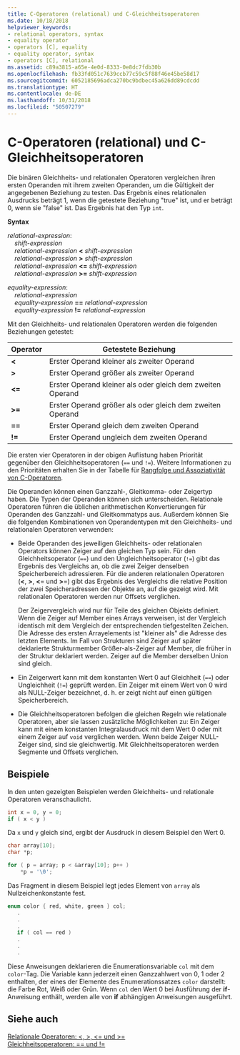 ```yaml
---
title: C-Operatoren (relational) und C-Gleichheitsoperatoren
ms.date: 10/18/2018
helpviewer_keywords:
- relational operators, syntax
- equality operator
- operators [C], equality
- equality operator, syntax
- operators [C], relational
ms.assetid: c89a3815-a65e-4e0d-8333-0e8dc7fdb30b
ms.openlocfilehash: fb33fd051c7639ccb77c59c5f88f46e45be58d17
ms.sourcegitcommit: 6052185696adca270bc9bdbec45a626dd89cdcdd
ms.translationtype: HT
ms.contentlocale: de-DE
ms.lasthandoff: 10/31/2018
ms.locfileid: "50507279"
---
```

# <a name="c-relational-and-equality-operators"></a>C-Operatoren (relational) und C-Gleichheitsoperatoren

Die binären Gleichheits- und relationalen Operatoren vergleichen ihren ersten Operanden mit ihrem zweiten Operanden, um die Gültigkeit der angegebenen Beziehung zu testen. Das Ergebnis eines relationalen Ausdrucks beträgt 1, wenn die getestete Beziehung "true" ist, und er beträgt 0, wenn sie "false" ist. Das Ergebnis hat den Typ `int`.

**Syntax**

*relational-expression*:<br/>
&nbsp;&nbsp;&nbsp;&nbsp;*shift-expression*<br/>
&nbsp;&nbsp;&nbsp;&nbsp;*relational-expression* **&lt;** *shift-expression*<br/>
&nbsp;&nbsp;&nbsp;&nbsp;*relational-expression* **>** *shift-expression*<br/>
&nbsp;&nbsp;&nbsp;&nbsp;*relational-expression* **&lt;=** *shift-expression*<br/>
&nbsp;&nbsp;&nbsp;&nbsp;*relational-expression* **>=** *shift-expression*<br/>

*equality-expression*:<br/>
&nbsp;&nbsp;&nbsp;&nbsp;*relational-expression*<br/>
&nbsp;&nbsp;&nbsp;&nbsp;*equality-expression* **==** *relational-expression*<br/>
&nbsp;&nbsp;&nbsp;&nbsp;*equality-expression* **!=** *relational-expression*

Mit den Gleichheits- und relationalen Operatoren werden die folgenden Beziehungen getestet:

|Operator|Getestete Beziehung|
|--------------|-------------------------|
|**&lt;**|Erster Operand kleiner als zweiter Operand|
|**>**|Erster Operand größer als zweiter Operand|
|**&lt;=**|Erster Operand kleiner als oder gleich dem zweiten Operand|
|**>=**|Erster Operand größer als oder gleich dem zweiten Operand|
|**==**|Erster Operand gleich dem zweiten Operand|
|**!=**|Erster Operand ungleich dem zweiten Operand|

Die ersten vier Operatoren in der obigen Auflistung haben Priorität gegenüber den Gleichheitsoperatoren (`==` und `!=`). Weitere Informationen zu den Prioritäten erhalten Sie in der Tabelle für [Rangfolge und Assoziativität von C-Operatoren](../c-language/precedence-and-order-of-evaluation.md).

Die Operanden können einen Ganzzahl-, Gleitkomma- oder Zeigertyp haben. Die Typen der Operanden können sich unterscheiden. Relationale Operatoren führen die üblichen arithmetischen Konvertierungen für Operanden des Ganzzahl- und Gleitkommatyps aus. Außerdem können Sie die folgenden Kombinationen von Operandentypen mit den Gleichheits- und relationalen Operatoren verwenden:

- Beide Operanden des jeweiligen Gleichheits- oder relationalen Operators können Zeiger auf den gleichen Typ sein. Für den Gleichheitsoperator (`==`) und den Ungleichheitsoperator (`!=`) gibt das Ergebnis des Vergleichs an, ob die zwei Zeiger denselben Speicherbereich adressieren. Für die anderen relationalen Operatoren (**\<**, **>**, **\<**= und **>**=) gibt das Ergebnis des Vergleichs die relative Position der zwei Speicheradressen der Objekte an, auf die gezeigt wird. Mit relationalen Operatoren werden nur Offsets verglichen.

   Der Zeigervergleich wird nur für Teile des gleichen Objekts definiert. Wenn die Zeiger auf Member eines Arrays verweisen, ist der Vergleich identisch mit dem Vergleich der entsprechenden tiefgestellten Zeichen. Die Adresse des ersten Arrayelements ist "kleiner als" die Adresse des letzten Elements. Im Fall von Strukturen sind Zeiger auf später deklarierte Strukturmember Größer-als-Zeiger auf Member, die früher in der Struktur deklariert werden. Zeiger auf die Member derselben Union sind gleich.

- Ein Zeigerwert kann mit dem konstanten Wert 0 auf Gleichheit (`==`) oder Ungleichheit (`!=`) geprüft werden. Ein Zeiger mit einem Wert von 0 wird als NULL-Zeiger bezeichnet, d. h. er zeigt nicht auf einen gültigen Speicherbereich.

- Die Gleichheitsoperatoren befolgen die gleichen Regeln wie relationale Operatoren, aber sie lassen zusätzliche Möglichkeiten zu: Ein Zeiger kann mit einem konstanten Integralausdruck mit dem Wert 0 oder mit einem Zeiger auf `void` verglichen werden. Wenn beide Zeiger NULL-Zeiger sind, sind sie gleichwertig. Mit Gleichheitsoperatoren werden Segmente und Offsets verglichen.

## <a name="examples"></a>Beispiele

In den unten gezeigten Beispielen werden Gleichheits- und relationale Operatoren veranschaulicht.

```C
int x = 0, y = 0;
if ( x < y )
```

Da `x` und `y` gleich sind, ergibt der Ausdruck in diesem Beispiel den Wert 0.

```C
char array[10];
char *p;

for ( p = array; p < &array[10]; p++ )
    *p = '\0';
```

Das Fragment in diesem Beispiel legt jedes Element von `array` als Nullzeichenkonstante fest.

```C
enum color { red, white, green } col;
   .
   .
   .
   if ( col == red )
   .
   .
   .
```

Diese Anweisungen deklarieren die Enumerationsvariable `col` mit dem `color`-Tag. Die Variable kann jederzeit einen Ganzzahlwert von 0, 1 oder 2 enthalten, der eines der Elemente des Enumerationssatzes `color` darstellt: die Farbe Rot, Weiß oder Grün. Wenn `col` den Wert 0 bei Ausführung der **if**-Anweisung enthält, werden alle von **if** abhängigen Anweisungen ausgeführt.

## <a name="see-also"></a>Siehe auch

[Relationale Operatoren: \<, >, \<= und >=](../cpp/relational-operators-equal-and-equal.md)<br/>
[Gleichheitsoperatoren: == und !=](../cpp/equality-operators-equal-equal-and-exclpt-equal.md)